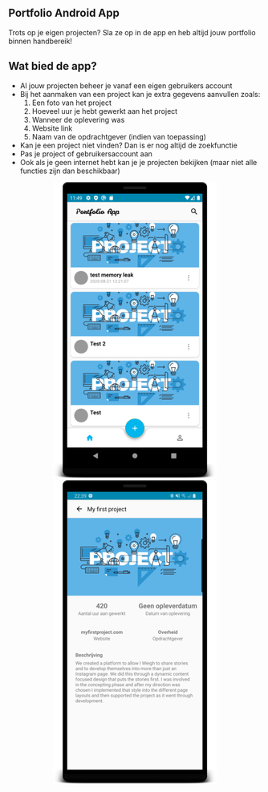 ## Portfolio Android App

Trots op je eigen projecten? Sla ze op in de app en heb altijd jouw portfolio binnen handbereik!

## Wat bied de app?

- Al jouw projecten beheer je vanaf een eigen gebruikers account
- Bij het aanmaken van een project kan je extra gegevens aanvullen zoals:
    1. Een foto van het project
    2. Hoeveel uur je hebt gewerkt aan het project
    3. Wanneer de oplevering was
    4. Website link
    5. Naam van de opdrachtgever (indien van toepassing)
- Kan je een project niet vinden? Dan is er nog altijd de zoekfunctie
- Pas je project of gebruikersaccount aan
- Ook als je geen internet hebt kan je je projecten bekijken (maar niet alle functies zijn dan beschikbaar)

<p align="center">
    <a href="https://github.com/klaasnicolaas/Portfolio-Android-App">
        <img src="./extra/images/screenshot-1.png" alt="Screenshot">
    </a>
    <a href="https://github.com/klaasnicolaas/Portfolio-Android-App">
        <img src="./extra/images/screenshot-2.png" alt="Screenshot">
    </a>
</p>